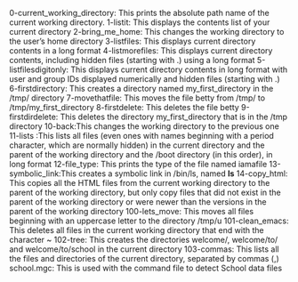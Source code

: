 0-current_working_directory: This prints the absolute path name of the current working directory.
1-listit: This displays the contents list of your current directory
2-bring_me_home: This changes the working directory to the user’s home directory
3-listfiles: This displays current directory contents in a long format
4-listmorefiles: This displays current directory contents, including hidden files (starting with .) using a long format
5-listfilesdigitonly: This displays current directory contents in long format with user and group IDs displayed numerically and hidden files (starting with .)
6-firstdirectory: This creates a directory named my_first_directory in the /tmp/ directory
7-movethatfile: This moves the file betty from /tmp/ to /tmp/my_first_directory
8-firstdelete: This deletes the file betty
9-firstdirdelete: This deletes the directory my_first_directory that is in the /tmp directory
10-back:This changes the working directory to the previous one
11-lists :This lists all files (even ones with names beginning with a period character, which are normally hidden) in the current directory and the parent of the working directory and the /boot directory (in this order), in long format
12-file_type: This prints the type of the file named iamafile
13-symbolic_link:This creates a symbolic link in /bin/ls, named __ls__
14-copy_html: This copies all the HTML files from the current working directory to the parent of the working directory, but only copy files that did not exist in the parent of the working directory or were newer than the versions in the parent of the working directory
100-lets_move: This moves all files beginning with an uppercase letter to the directory /tmp/u
101-clean_emacs: This deletes all files in the current working directory that end with the character ~
102-tree: This creates the directories welcome/, welcome/to/ and welcome/to/school in the current directory
103-commas: This lists all the files and directories of the current directory, separated by commas (,)
school.mgc: This is used with the command file to detect School data files
